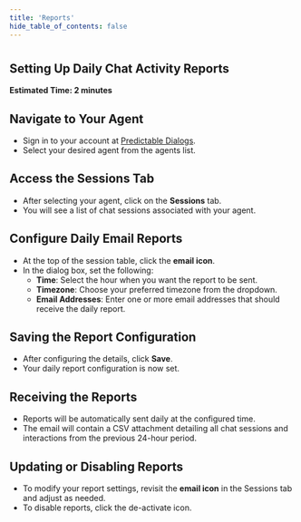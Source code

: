 ```yaml
---
title: 'Reports'
hide_table_of_contents: false
---
```

# 
## Setting Up Daily Chat Activity Reports

**Estimated Time: 2 minutes**

## Navigate to Your Agent

- Sign in to your account at [Predictable Dialogs](https://predictabledialogs.com/sign-in).
- Select your desired agent from the agents list.

## Access the Sessions Tab

- After selecting your agent, click on the **Sessions** tab.
- You will see a list of chat sessions associated with your agent.

## Configure Daily Email Reports

- At the top of the session table, click the **email icon**.
- In the dialog box, set the following:
  - **Time**: Select the hour when you want the report to be sent.
  - **Timezone**: Choose your preferred timezone from the dropdown.
  - **Email Addresses**: Enter one or more email addresses that should receive the daily report.

## Saving the Report Configuration

- After configuring the details, click **Save**.
- Your daily report configuration is now set.

## Receiving the Reports

- Reports will be automatically sent daily at the configured time.
- The email will contain a CSV attachment detailing all chat sessions and interactions from the previous 24-hour period.

## Updating or Disabling Reports

- To modify your report settings, revisit the **email icon** in the Sessions tab and adjust as needed.
- To disable reports, click the de-activate icon.

